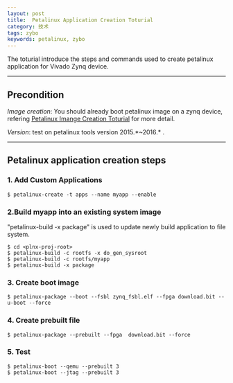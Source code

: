 ```yaml
---
layout: post
title:  Petalinux Application Creation Toturial
category: 技术
tags: zybo
keywords: petalinux, zybo
---
```


The toturial introduce the steps and commands used to create petalinux application for Vivado Zynq device.


****************************************************

## Precondition

*Image creation*: You should already boot petalinux image on a zynq device, refering [Petalinux Imange Creation Toturial](http://charlieshao5189.github.io/2017/03/25/petalinux-image-toturial.html) for more detail.

*Version*: test on petalinux tools version 2015.\*~2016.\* .

****************************************************

## Petalinux application creation steps

### 1. Add Custom Applications  
```
$ petalinux-create -t apps --name myapp --enable 
```

### 2.Build myapp into an existing system image
"petalinux-build -x package" is used to update newly build application to file system.
```
$ cd <plnx-proj-root> 
$ petalinux-build -c rootfs -x do_gen_sysroot 
$ petalinux-build -c rootfs/myapp 
$ petalinux-build -x package 
```

### 3. Create boot image
```
$ petalinux-package --boot --fsbl zynq_fsbl.elf --fpga download.bit --u-boot --force
```

### 4. Create prebuilt file
```
$ petalinux-package --prebuilt --fpga  download.bit --force
```
### 5. Test
```
$ petalinux-boot --qemu --prebuilt 3
$ petalinux-boot --jtag --prebuilt 3
```
